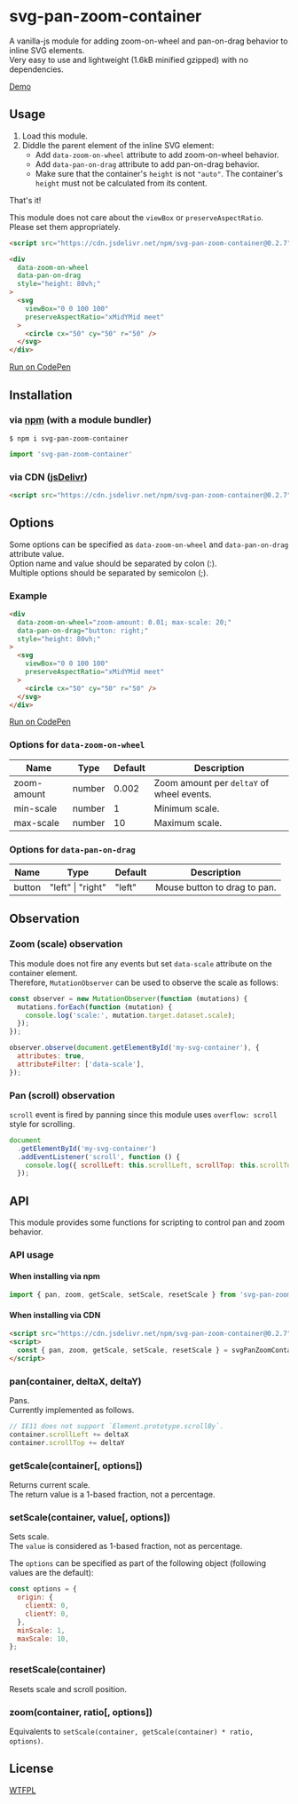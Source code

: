 # svg-pan-zoom-container

A vanilla-js module for adding zoom-on-wheel and pan-on-drag behavior to inline SVG elements.  
Very easy to use and lightweight (1.6kB minified gzipped) with no dependencies.

[Demo](https://luncheon.github.io/svg-pan-zoom-container/)


## Usage

1. Load this module.
2. Diddle the parent element of the inline SVG element:
    * Add `data-zoom-on-wheel` attribute to add zoom-on-wheel behavior.
    * Add `data-pan-on-drag` attribute to add pan-on-drag behavior.
    * Make sure that the container's `height` is not `"auto"`. The container's `height` must not be calculated from its content.

That's it!

This module does not care about the `viewBox` or `preserveAspectRatio`.  
Please set them appropriately.

```html
<script src="https://cdn.jsdelivr.net/npm/svg-pan-zoom-container@0.2.7"></script>

<div
  data-zoom-on-wheel
  data-pan-on-drag
  style="height: 80vh;"
>
  <svg
    viewBox="0 0 100 100"
    preserveAspectRatio="xMidYMid meet"
  >
    <circle cx="50" cy="50" r="50" />
  </svg>
</div>
```

[Run on CodePen](https://codepen.io/luncheon/pen/GeOVpw)


## Installation

### via [npm](https://www.npmjs.com/package/svg-pan-zoom-container) (with a module bundler)

```
$ npm i svg-pan-zoom-container
```

```js
import 'svg-pan-zoom-container'
```

### via CDN ([jsDelivr](https://www.jsdelivr.com/package/npm/svg-pan-zoom-container))

```html
<script src="https://cdn.jsdelivr.net/npm/svg-pan-zoom-container@0.2.7"></script>
```


## Options

Some options can be specified as `data-zoom-on-wheel` and `data-pan-on-drag` attribute value.  
Option name and value should be separated by colon (:).  
Multiple options should be separated by semicolon (;).

### Example

```html
<div
  data-zoom-on-wheel="zoom-amount: 0.01; max-scale: 20;"
  data-pan-on-drag="button: right;"
  style="height: 80vh;"
>
  <svg
    viewBox="0 0 100 100"
    preserveAspectRatio="xMidYMid meet"
  >
    <circle cx="50" cy="50" r="50" />
  </svg>
</div>
```

[Run on CodePen](https://codepen.io/luncheon/pen/wOPVew)

### Options for `data-zoom-on-wheel`

| Name             | Type                          | Default        | Description                               |
| ---------------- | ----------------------------- | -------------- | ----------------------------------------- |
| zoom-amount      | number                        | 0.002          | Zoom amount per `deltaY` of wheel events. |
| min-scale        | number                        | 1              | Minimum scale.                            |
| max-scale        | number                        | 10             | Maximum scale.                            |

### Options for `data-pan-on-drag`

| Name   | Type              | Default | Description                  |
| ------ | ----------------- | ------- | ---------------------------- |
| button | "left" \| "right" | "left"  | Mouse button to drag to pan. |


## Observation

### Zoom (scale) observation

This module does not fire any events but set `data-scale` attribute on the container element.  
Therefore, `MutationObserver` can be used to observe the scale as follows:

```javascript
const observer = new MutationObserver(function (mutations) {
  mutations.forEach(function (mutation) {
    console.log('scale:', mutation.target.dataset.scale);
  });
});

observer.observe(document.getElementById('my-svg-container'), {
  attributes: true,
  attributeFilter: ['data-scale'],
});
```

### Pan (scroll) observation

`scroll` event is fired by panning since this module uses `overflow: scroll` style for scrolling.

```javascript
document
  .getElementById('my-svg-container')
  .addEventListener('scroll', function () {
    console.log({ scrollLeft: this.scrollLeft, scrollTop: this.scrollTop });
  });
```


## API

This module provides some functions for scripting to control pan and zoom behavior.  

### API usage

#### When installing via npm

```javascript
import { pan, zoom, getScale, setScale, resetScale } from 'svg-pan-zoom-container';
```

#### When installing via CDN

```html
<script src="https://cdn.jsdelivr.net/npm/svg-pan-zoom-container@0.2.7"></script>
<script>
  const { pan, zoom, getScale, setScale, resetScale } = svgPanZoomContainer;
</script>
```

### pan(container, deltaX, deltaY)

Pans.  
Currently implemented as follows.

```javascript
// IE11 does not support `Element.prototype.scrollBy`.
container.scrollLeft += deltaX
container.scrollTop += deltaY
```

### getScale(container[, options])

Returns current scale.  
The return value is a 1-based fraction, not a percentage.

### setScale(container, value[, options])

Sets scale.  
The `value` is considered as 1-based fraction, not as percentage.

The `options` can be specified as part of the following object (following values are the default):

```javascript
const options = {
  origin: {
    clientX: 0,
    clientY: 0,
  },
  minScale: 1,
  maxScale: 10,
};
```

### resetScale(container)

Resets scale and scroll position.

### zoom(container, ratio[, options])

Equivalents to `setScale(container, getScale(container) * ratio, options)`.


## License

[WTFPL](http://www.wtfpl.net)
